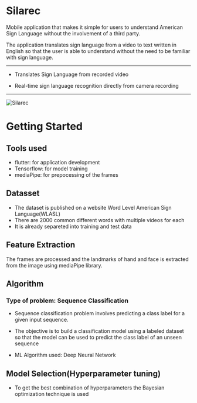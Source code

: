 # Silarec
Mobile application that makes it simple for users to understand American Sign Language without the involvement of a third party.

The application translates sign language from a video to text written in English so that the user is able to understand without the need to be familiar with sign language.
***
*  Translates Sign Language from recorded video 

* Real-time sign language recognition directly from camera recording
***
![*Silarec*](https://drive.google.com/file/d/19vtmQ0CfbWNBMQGOM1mBtFZiKsG-L2lq/view?usp=sharing)

# Getting Started
## Tools used
* flutter: for application development 
* Tensorflow: for model training 
* mediaPipe: for prepocessing of the frames
## Datasset
* The dataset is published on a website  Word Level American Sign Language(WLASL)
* There are 2000 common different words with multiple videos for each
* It is already separeted into training and test data

## Feature Extraction
The frames are processed and the landmarks of hand and face is extracted from the image using mediaPipe library.

## Algorithm
### Type of problem: Sequence Classification

* Sequence classification problem involves predicting a class label for a given input sequence.

* The objective is to build a classification model using a labeled dataset so that the model can be used to predict the class label of an unseen sequence

 * ML Algorithm used: Deep Neural Network


## Model Selection(Hyperparameter tuning)
* To get the best combination of hyperparameters the Bayesian optimization technique is used